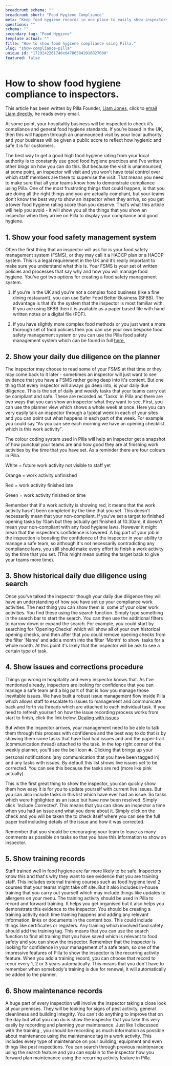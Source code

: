 ```yaml
---
breadcrumb schema: ""
breadcrumb short: "Food Hygiene Compliance"
meta: "Keep food hygiene records in one place to easily show inspectors your compliance and boost their confidence in your safety standards."
questions: ""
schema: ""
secondary tag: "Food Hygiene"
template actual: ""
Title: "How to show food hygiene compliance using Pilla."
Slug: "show-compliance-pilla"
unique id: "1729242261740x647865842016027600"
featured: false
---
```


# How to show food hygiene compliance to inspectors.

 This article has been written by Pilla Founder,&nbsp;[Liam Jones](https://yourpilla.com/profile/liam-jones), click to&nbsp;[email Liam directly](mailto:liam@yourpilla.com), he reads every email.

 At some point, your hospitality business will be inspected to check it’s compliance and general food hygiene standards. If you’re based in the UK, then this will happen through an unannounced visit by your local authority and your business will be given a public score to reflect how hygienic and safe it is for customers. 

The best way to get a good high food hygiene rating from your local authority is to constantly use good food hygiene practices and I’ve written other blogs on how you can do this. But because the visit is unannounced, at some point, an inspector will visit and you won’t have total control over which staff members are there to supervise the visit.  That means you need to make sure that all your teams know how to demonstrate compliance using Pilla. One of the most frustrating things that could happen, is that you are doing all the right things and you are actually compliant, but your teams don’t know the best way to show an inspector when they arrive, so you get a lower food hygiene rating score than you deserve. That’s what this article will help you avoid - it will show you all the things that you show an inspector when they arrive on Pilla to display your compliance and good hygiene. 

 ## 1. Show your food safety management system

 Often the first thing that an inspector will ask for is your food safety management system (FSMS), or they may call it a HACCP plan or a HACCP system. This is a legal requirement in the UK and it’s really important to make sure you understand what this is. 
Your FSMS is your set of written policies and processes that say why and how you will manage food hygiene.  You’ve got two options for creating a food safety management system. 

 1. If you’re in the UK and you’re not a complex food business (like a fine dining restaurant), you can use Safer Food Better Business (SFBB). The advantage is that it’s the system that the inspector is most familiar with. If you are using SFBB then it is available as a paper based file with hand written notes or a digital file (PDF).

 2. If you have slightly more complex food methods or you just want a more thorough set of food policies then you can use your own bespoke food safety management system or you can use the Pilla&nbsp;food safety management system which can be found in full [here.](https://yourpilla.com/blog/food-safety-management-system)

 ## 2. Show your daily due diligence on the planner

 The inspector may choose to read some of your FSMS at that time or they may come back to it later - sometimes an inspector will just want to see evidence that you have a FSMS rather going deep into it's content. 
But one thing that every inspector will always go deep into, is your daily due diligence. This is the set of daily and weekly tasks that your teams carry out be compliant and safe. These are recorded as 'Tasks' in Pilla and there are two ways that you can show an inspector what they want to see.  First, you can use the planner view which shows a whole week at once. Here you can very easily talk an inspector through a typical week in each of your sites and you can point out what happens in each part of the week. For example you could say "As you can see each morning we have an opening checklist which is this work activity". 

 The colour coding system used in Pilla will help an inspector get a snapshot of how punctual your teams are and how good they are at finishing work activities by the time that you have set. As a reminder there are four colours in Pilla. 

 White = future work activity not visible to staff yet

 Orange = work activity unfinished

 Red =&nbsp;work activity finished late

 Green =&nbsp;work activity finished on time

 Remember that if a work activity is showing red, it means that the work activity hasn't been completed by the time that you set. This doesn't necessarily mean that your non-compliant. If you've set a target to finished opening tasks by 10am but they actually get finished at 10.30am, it doesn't mean your non-compliant with any food hygiene laws. However it might mean that the inspector's confidence is lowered. A big part of your job in the inspection is boosting the confidence of the inspector in your ability to manage a safe team, so although it's not necessarily contradicting any compliance laws, you still should make every effort to finish a work activity by the time that you set. (This might mean putting the target back to give your teams more time). 

  ## 3. Show historical daily due diligence using search

 Once you've talked the inspector though your daily due diligence they will have an understanding of how you have set up your compliance work activities. 
The next thing you can show them is &nbsp;some of your older work activities. You find these using the search function. Simply type something in the search bar to start the search. You can then use the additional filters to narrow down or expand the search.  For example, you could start by searching for 'Opening Checks' which will show all of your own historical opening checks, and then after that you could remove opening checks from the filter 'Name' and add a month into the filter 'Month' to show &nbsp;tasks for a whole month. At this point it's likely that the inspector will be ask to see a certain type of task. 

  ## 4. Show issues and corrections procedure

 Things go wrong in hospitality and every inspector knows that. As I've mentioned already, inspectors are looking for confidence that you can manage a safe team and a big part of that is how you manage those inevitable issues. 
We have built a robust issue management flow inside Pilla which allows staff to escalate to issues to management and communicate back and forth via threads which are attached to each individual task. If you need to refresh yourself on how the issue recording process works from start to finish, click the link below. [Dealing with issues](https://yourpilla.com/blog/issues-corrections)

 [](https://yourpilla.com/blog/issues-corrections)But when the inspector arrives, your management need to be able to talk them through this process with confidence and the best way to do that is by showing them some tasks that have had had issues and and the paper-trail (communication thread) attached to the task. In the top right corner of the weekly planner, you'll see the bell icon 🛎️. Clicking that brings up your personal notifications (any communication that you have been tagged in) and any tasks with issues. By default this list shows live issues yet to be corrected. You can see this because the tasks are red (more like pink actually). 

 This is the first great thing to show the inspector, you can quickly show them how easy it is for you to update yourself with current live issues. But you can also include tasks in this list which have ever had an issue. So tasks which were highlighted as an issue but have now been resolved. Simply click 'Include Corrected'. This means that you can show an inspector a time when you had an issue and what you done about it. Simply click on the check and you will be taken the to  check itself where you can see the full paper trail including details of the issue and how it was corrected. 

 Remember that you should be encouraging your team to leave as many comments as possible on tasks so that you have this information to show an inspector.

  ## 5. Show training records

 Staff trained well in food hygiene are far more likely to be safe. Inspectors know this and that's why they want to see evidence that you are training staff. 
This includes external training courses such as food hygiene level 2 courses that your teams might take off site. But it also includes in-house training that you carry out yourself which may include things like updates to allergens on your menu. The training activity should be used in Pilla to record and forward training. It helps you get organised but it also helps you demonstrate this evidence to the inspector. You should be creating a training activity each time training happens and adding any relevant information, links or documents in the content box. This could include things like certificates or registers.  Any training which involved food safety should add the training tag. This means that you can use the search function to find all training that you have saved which is relevant to food safety and you can show the inspector. Remember that the inspector is looking for confidence in your management of a safe team, so one of the impressive features of Pilla to show the inspector is the recurring activity feature. When you add a training record, you can choose that record to recur every 1, 2 or 3 years automatically. This means that you don't have to remember when somebody's training is due for renewal, it will automatically be added to the planner. 

  ## 6. Show maintenance records

 A huge part of every inspection will involve the inspector taking a close look at your premises. They will be looking for signs of pest activity, general cleanliness and building integrity. 
You can't do anything to improve that on the day but what you can do is show the inspector that you take this very easily by recording and planning your maintenance.  Just like I discussed with the training , you should be recording as much information as possible about maintenance using the maintenance tag in a work activity. This includes every type of maintenance on your building, equipment and even things like pest inspections. You can search through previous maintenance using the search feature and you can explain to the inspector how you forward plan maintenance using the recurring activity feature in Pilla.